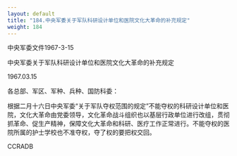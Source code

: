 ```yaml
---
layout: default
title: "184.中央军委关于军队科研设计单位和医院文化大革命的补充规定"
weight: 184
---
```


中央军委文件1967-3-15

中央军委关于军队科研设计单位和医院文化大革命的补充规定

1967.03.15

各总部、军区、军种、兵种、国防科委：

根据二月十六日中央军委“关于军队夺权范围的规定”不能夺权的科研设计单位和医院，文化大革命由党委领导，文化革命战斗组织也以基层行政单位进行改组，贯彻抓革命、促生产精神，保障文化大革命和科研、医疗工作正常进行。不能夺权的医院所属的护士学校也不准夺权，夺了权的要把权交回。

CCRADB

